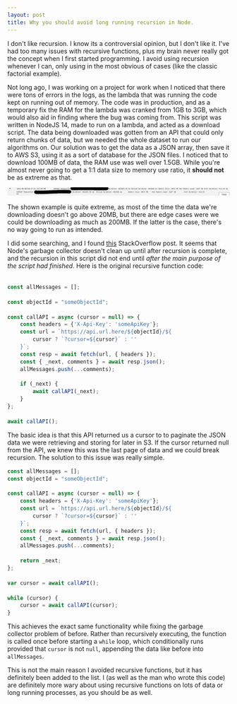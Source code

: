 ```yaml
---
layout: post
title: Why you should avoid long running recursion in Node.
---
```


I don't like recursion. I know its a controversial opinion, but I don't like it. I've had too many issues with recursive functions, plus my brain never really got the concept when I first started programming. I avoid using recursion whenever I can, only using in the most obvious of cases (like the classic factorial example).

Not long ago, I was working on a project for work when I noticed that there were tons of errors in the logs, as the lambda that was running the code kept on running out of memory. The code was in production, and as a temporary fix the RAM for the lambda was cranked from 1GB to 3GB, which would also aid in finding where the bug was coming from. This script was written in NodeJS 14, made to run on a lambda, and acted as a download script. The data being downloaded was gotten from an API that could only return chunks of data, but we needed the whole dataset to run our algorithms on. Our solution was to get the data as a JSON array, then save it to AWS S3, using it as a sort of database for the JSON files. I noticed that to download 100MB of data, the RAM use was well over 1.5GB. While you're almost never going to get a 1:1 data size to memory use ratio, it **should not** be as extreme as that. 

![High Memory Use](https://raw.githubusercontent.com/chand1012/chand1012.github.io/master/images/lambdaMemoryUseNode.jpg)

The shown example is quite extreme, as most of the time the data we're downloading doesn't go above 20MB, but there are edge cases were we could be downloading as much as 200MB. If the latter is the case, there's no way going to run as intended.

I did some searching, and I found [this](https://stackoverflow.com/a/16928870/5178731) StackOverflow post. It seems that Node's garbage collector doesn't clean up until after recursion is complete, and the recursion in this script did not end until *after the main purpose of the script had finished*. Here is the original recursive function code:

```javascript

const allMessages = [];

const objectId = "someObjectId";

const callAPI = async (cursor = null) => {
    const headers = {'X-Api-Key': 'someApiKey'};
    const url = `https://api.url.here/${objectId}/${
        cursor ? `?cursor=${cursor}` : ''
    }`;
    const resp = await fetch(url, { headers });
    const { _next, comments } = await resp.json();
    allMessages.push(...comments);

    if (_next) {
        await callAPI(_next);
    }
};

await callAPI();

```

The basic idea is that this API returned us a cursor to to paginate the JSON data we were retrieving and storing for later in S3. If the cursor returned null from the API, we knew this was the last page of data and we could break recursion. The solution to this issue was really simple.

```javascript
const allMessages = [];
const objectId = "someObjectId";

const callAPI = async (cursor = null) => {
    const headers = {'X-Api-Key': 'someApiKey'};
    const url = `https://api.url.here/${objectId}/${
        cursor ? `?cursor=${cursor}` : ''
    }`;
    const resp = await fetch(url, { headers });
    const { _next, comments } = await resp.json();
    allMessages.push(...comments);

    return _next;
};

var cursor = await callAPI();

while (cursor) {
    cursor = await callAPI(cursor);
}
```

This achieves the exact same functionality while fixing the garbage collector problem of before. Rather than recursively executing, the function is called once before starting a `while` loop, which conditionally runs provided that `cursor` is not `null`, appending the data like before into `allMessages`.

This is not the main reason I avoided recursive functions, but it has definitely been added to the list. I (as well as the man who wrote this code) are definitely more wary about using recursive functions on lots of data or long running processes, as you should be as well.